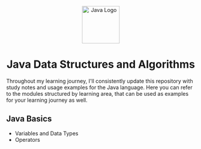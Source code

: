 <p align="center">
 <img alt="Java Logo" width="100" img src="https://cdn.jsdelivr.net/gh/devicons/devicon@latest/icons/java/java-original-wordmark.svg">      
  <h1 align="center">Java Data Structures and Algorithms</h1>
</p>

Throughout my learning journey, I'll consistently update this repository with study notes and usage examples for the Java language.
Here you can refer to the modules structured by learning area, that can be used as examples for your learning journey as well.

## Java Basics
- Variables and Data Types
- Operators

